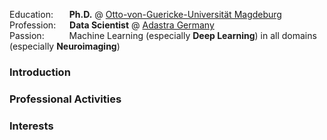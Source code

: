 Education: &emsp;&nbsp; **Ph.D.** @ [Otto-von-Guericke-Universität Magdeburg](https://www.ovgu.de/) \
Profession: &emsp; **Data Scientist** @ [Adastra Germany](https://adastracorp.com/) \
Passion: &emsp;&emsp;&nbsp; Machine Learning (especially **Deep Learning**) in all domains (especially **Neuroimaging**)

### Introduction

### Professional Activities

### Interests

